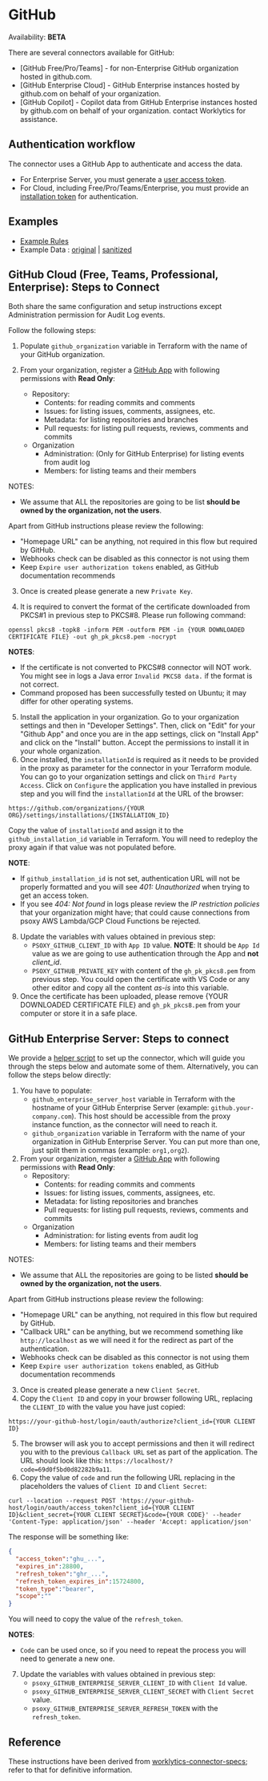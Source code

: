 # GitHub

Availability: **BETA**

There are several connectors available for GitHub:

- [GitHub Free/Pro/Teams] - for non-Enterprise GitHub organization hosted in github.com.
- [GitHub Enterprise Cloud] - GitHub Enterprise instances hosted by github.com on behalf of your
  organization.
- [GitHub Copilot] - Copilot data from GitHub Enterprise instances hosted by github.com on behalf of your
  organization.
  contact Worklytics for assistance.

## Authentication workflow

The connector uses a GitHub App to authenticate and access the data.
- For Enterprise Server, you must generate a [user access token](https://docs.github.com/en/enterprise-server@3.11/apps/creating-github-apps/authenticating-with-a-github-app/generating-a-user-access-token-for-a-github-app#generating-a-user-access-token-when-a-user-installs-your-app).
- For Cloud, including Free/Pro/Teams/Enterprise, you must provide an [installation token](https://docs.github.com/en/apps/creating-github-apps/authenticating-with-a-github-app/generating-an-installation-access-token-for-a-github-app) for authentication.

## Examples

- [Example Rules](github.yaml)
- Example Data : [original](example-api-responses/original) |
  [sanitized](example-api-responses/sanitized)

## GitHub Cloud (Free, Teams, Professional, Enterprise): Steps to Connect

Both share the same configuration and setup instructions except Administration permission for Audit
Log events.

Follow the following steps:

1. Populate `github_organization` variable in Terraform with the name of your GitHub organization.

2. From your organization, register a
   [GitHub App](https://docs.github.com/en/apps/creating-github-apps/registering-a-github-app/registering-a-github-app#registering-a-github-app)
   with following permissions with **Read Only**:
   - Repository:
     - Contents: for reading commits and comments
     - Issues: for listing issues, comments, assignees, etc.
     - Metadata: for listing repositories and branches
     - Pull requests: for listing pull requests, reviews, comments and commits
   - Organization
     - Administration: (Only for GitHub Enterprise) for listing events from audit log
     - Members: for listing teams and their members

NOTES:

- We assume that ALL the repositories are going to be list **should be owned by the organization,
  not the users**.

Apart from GitHub instructions please review the following:

- "Homepage URL" can be anything, not required in this flow but required by GitHub.
- Webhooks check can be disabled as this connector is not using them
- Keep `Expire user authorization tokens` enabled, as GitHub documentation recommends

3. Once is created please generate a new `Private Key`.

4. It is required to convert the format of the certificate downloaded from PKCS#1 in previous step
   to PKCS#8. Please run following command:

```shell
openssl pkcs8 -topk8 -inform PEM -outform PEM -in {YOUR DOWNLOADED CERTIFICATE FILE} -out gh_pk_pkcs8.pem -nocrypt
```

**NOTES**:

- If the certificate is not converted to PKCS#8 connector will NOT work. You might see in logs a
  Java error `Invalid PKCS8 data.` if the format is not correct.
- Command proposed has been successfully tested on Ubuntu; it may differ for other operating
  systems.

5. Install the application in your organization. Go to your organization settings and then in
   "Developer Settings". Then, click on "Edit" for your "Github App" and once you are in the app
   settings, click on "Install App" and click on the "Install" button. Accept the permissions to
   install it in your whole organization.
6. Once installed, the `installationId` is required as it needs to be provided in the proxy as
   parameter for the connector in your Terraform module. You can go to your organization settings
   and click on `Third Party Access`. Click on `Configure` the application you have installed in
   previous step and you will find the `installationId` at the URL of the browser:

```
https://github.com/organizations/{YOUR ORG}/settings/installations/{INSTALLATION_ID}
```

Copy the value of `installationId` and assign it to the `github_installation_id` variable in
Terraform. You will need to redeploy the proxy again if that value was not populated before.

**NOTE**:

- If `github_installation_id` is not set, authentication URL will not be properly formatted and you
  will see _401: Unauthorized_ when trying to get an access token.
- If you see _404: Not found_ in logs please review the _IP restriction policies_ that your
  organization might have; that could cause connections from psoxy AWS Lambda/GCP Cloud Functions be
  rejected.

8. Update the variables with values obtained in previous step:
   - `PSOXY_GITHUB_CLIENT_ID` with `App ID` value. **NOTE**: It should be `App Id` value as we are
     going to use authentication through the App and **not** _client_id_.
   - `PSOXY_GITHUB_PRIVATE_KEY` with content of the `gh_pk_pkcs8.pem` from previous step. You could
     open the certificate with VS Code or any other editor and copy all the content _as-is_ into
     this variable.
9. Once the certificate has been uploaded, please remove {YOUR DOWNLOADED CERTIFICATE FILE} and
   `gh_pk_pkcs8.pem` from your computer or store it in a safe place.

## GitHub Enterprise Server: Steps to connect

We provide a [helper script](../../../tools/github-enterprise-server-auth.sh) to set up the connector, which will guide you through the steps
below and automate some of them. Alternatively, you can follow the steps below directly:

1. You have to populate:
    - `github_enterprise_server_host` variable in Terraform with the hostname of your GitHub
      Enterprise Server (example: `github.your-company.com`). This host should be accessible from
      the proxy instance function, as the connector will need to reach it.
    - `github_organization` variable in Terraform with the name of your organization in GitHub
      Enterprise Server. You can put more than one, just split them in commas (example: `org1,org2`).
2. From your organization, register a [GitHub App](https://docs.github.com/en/enterprise-server@3.11/apps/creating-github-apps/registering-a-github-app/registering-a-github-app#registering-a-github-app)
   with following permissions with **Read Only**:
    - Repository:
      - Contents: for reading commits and comments
      - Issues: for listing issues, comments, assignees, etc.
      - Metadata: for listing repositories and branches
      - Pull requests: for listing pull requests, reviews, comments and commits
    - Organization
      - Administration: for listing events from audit log
      - Members: for listing teams and their members

NOTES:
- We assume that ALL the repositories are going to be listed **should be owned by the organization, not the users**.

Apart from GitHub instructions please review the following:
- "Homepage URL" can be anything, not required in this flow but required by GitHub.
- "Callback URL" can be anything, but we recommend something like `http://localhost` as we will need it for the redirect as part of the authentication.
- Webhooks check can be disabled as this connector is not using them
- Keep `Expire user authorization tokens` enabled, as GitHub documentation recommends
3. Once is created please generate a new `Client Secret`.
4. Copy the `Client ID` and copy in your browser following URL, replacing the `CLIENT_ID` with the value you have just copied:
```
https://your-github-host/login/oauth/authorize?client_id={YOUR CLIENT ID}
```
5. The browser will ask you to accept permissions and then it will redirect you with to the previous `Callback URL` set as part of the application.
   The URL should look like this: `https://localhost/?code=69d0f5bd0d82282b9a11`.
6. Copy the value of `code` and run the following URL replacing in the placeholders the values of `Client ID` and `Client Secret`:
```
curl --location --request POST 'https://your-github-host/login/oauth/access_token?client_id={YOUR CLIENT ID}&client_secret={YOUR CLIENT SECRET}&code={YOUR CODE}' --header 'Content-Type: application/json' --header 'Accept: application/json'
```
The response will be something like:

```json
{
  "access_token":"ghu_...",
  "expires_in":28800,
  "refresh_token":"ghr_...",
  "refresh_token_expires_in":15724800,
  "token_type":"bearer",
  "scope":""
}
```
You will need to copy the value of the `refresh_token`.

**NOTES**:
- `Code` can be used once, so if you need to repeat the process you will need to generate a new one.

7. Update the variables with values obtained in previous step:
    - `psoxy_GITHUB_ENTERPRISE_SERVER_CLIENT_ID` with `Client Id` value.
    - `psoxy_GITHUB_ENTERPRISE_SERVER_CLIENT_SECRET` with `Client Secret` value.
    - `psoxy_GITHUB_ENTERPRISE_SERVER_REFRESH_TOKEN` with the `refresh_token`.

## Reference

These instructions have been derived from
[worklytics-connector-specs](../../../infra/modules/worklytics-connector-specs/main.tf); refer to
that for definitive information.
